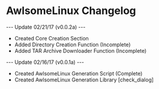 # AwlsomeLinux Changelog

--- Update 02/21/17 (v0.0.2a) ---
* Created Core Creation Section
* Added Directory Creation Function (Incomplete)
* Added TAR Archive Downloader Function (Incomplete)

--- Update 02/16/17 (v0.0.1a) ---
* Created AwlsomeLinux Generation Script (Complete)
* Created AwlsomeLinux Generation Library [check_dialog]
